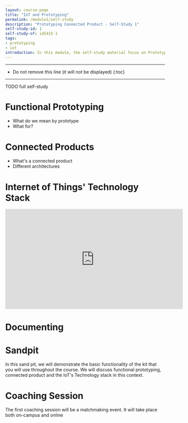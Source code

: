 ```yaml
---
layout: course-page
title: "IoT and Prototyping"
permalink: /module1/self-study
description: "Prototyping Connected Product - Self-Study 1"
self-study-id: 1
self-study-of: id5415-1
tags:
- prototyping
- iot
introduction: In this module, the self-study material focus on Prototyping and the Internet of Things' technology stack. We explore the purpose of a functional prototype, in close connection to feasibility testing. Then, we look at connected products, there main characteristics and why they often require a (partially) functional prototype. Finally, we introduce the concept of Internet of Things (IoT), the technology backbone of connected products.
---
```


---

* Do not remove this line (it will not be displayed)
{:toc}

---

TODO full self-study

# Functional Prototyping

* What do we mean by prototype
* What for?

# Connected Products

* What's a connected product
* Different architectures

# Internet of Things' Technology Stack

<iframe width="560" height="315" src="https://www.youtube.com/embed/kSxxUuC8njY" frameborder="0" allow="accelerometer; autoplay; encrypted-media; gyroscope; picture-in-picture" allowfullscreen></iframe>

# Documenting


# Sandpit

In this sand pit, we will demonstrate the basic functionality of the kit that you will use throughout the course. We will discuss functional prototyping, connected product and the IoT's Technology stack in this context.

# Coaching Session

The first coaching session will be a matchmaking event. It will take place both on-campus and online